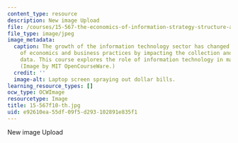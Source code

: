 ```yaml
---
content_type: resource
description: New image Upload
file: /courses/15-567-the-economics-of-information-strategy-structure-and-pricing-fall-2010/e92610ea55df09f5d293102891e835f1_15-567f10-th.jpg
file_type: image/jpeg
image_metadata:
  caption: The growth of the information technology sector has changed the nature
    of economics and business practices by impacting the collection and analysis of
    data. This course explores the role of information technology in management today.
    (Image by MIT OpenCourseWare.)
  credit: ''
  image-alt: Laptop screen spraying out dollar bills.
learning_resource_types: []
ocw_type: OCWImage
resourcetype: Image
title: 15-567f10-th.jpg
uid: e92610ea-55df-09f5-d293-102891e835f1
---
```

New image Upload

